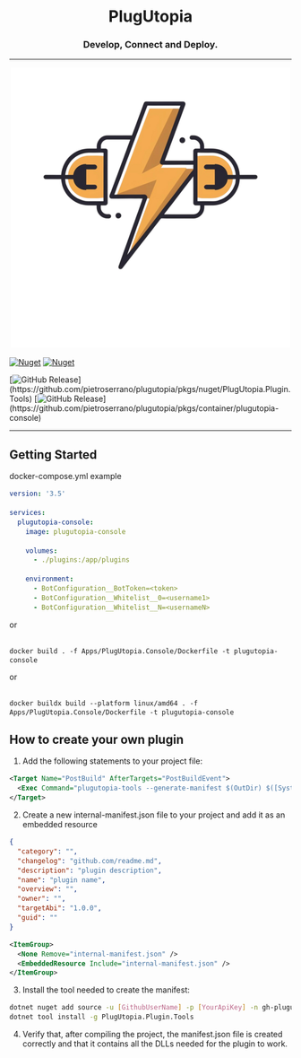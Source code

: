 <h1 align="center">PlugUtopia</h1>
<h3 align="center">Develop, Connect and Deploy.</h3>

---
<p align="center">
<img alt="Logo Banner" src="https://raw.githubusercontent.com/pietroserrano/plugutopia/main/logo.png?sanitize=true"/>
<br/>

[![Nuget](https://img.shields.io/nuget/v/PlugUtopia.Plugin?label=PlugUtopia.Plugin)](https://www.nuget.org/packages/PlugUtopia.Plugin)
[![Nuget](https://img.shields.io/nuget/dt/PlugUtopia.Plugin?label=Download)](https://www.nuget.org/packages/PlugUtopia.Plugin)

[![GitHub Release](https://img.shields.io/github/v/release/pietroserrano/plugutopia?label=PlugUtopia.Plugin.Tools&filter=PlugUtopia.Plugin.Tools*)](https://github.com/pietroserrano/plugutopia/pkgs/nuget/PlugUtopia.Plugin.Tools)
[![GitHub Release](https://img.shields.io/github/v/release/pietroserrano/plugutopia?label=PlugUtopia.Console&filter=PlugUtopia-Console*)](https://github.com/pietroserrano/plugutopia/pkgs/container/plugutopia-console)

---

## Getting Started

docker-compose.yml example

```yaml
version: '3.5'

services:
  plugutopia-console:
    image: plugutopia-console
    
    volumes:
      - ./plugins:/app/plugins

    environment:
      - BotConfiguration__BotToken=<token>
      - BotConfiguration__Whitelist__0=<username1>
      - BotConfiguration__Whitelist__N=<usernameN>

```
or

```shell

docker build . -f Apps/PlugUtopia.Console/Dockerfile -t plugutopia-console

```

or

```shell

docker buildx build --platform linux/amd64 . -f Apps/PlugUtopia.Console/Dockerfile -t plugutopia-console

```

## How to create your own plugin
1. Add the following statements to your project file:

```xml
<Target Name="PostBuild" AfterTargets="PostBuildEvent">
  <Exec Command="plugutopia-tools --generate-manifest $(OutDir) $([System.IO.Path]::Combine($(TargetDir), $(AssemblyName)))" />
</Target>
```

2. Create a new internal-manifest.json file to your project and add it as an embedded resource
```json
{
  "category": "",
  "changelog": "github.com/readme.md",
  "description": "plugin description",
  "name": "plugin name",
  "overview": "",
  "owner": "",
  "targetAbi": "1.0.0",
  "guid": ""
}
```

```xml
<ItemGroup>
  <None Remove="internal-manifest.json" />
  <EmbeddedResource Include="internal-manifest.json" />
</ItemGroup>
```

3. Install the tool needed to create the manifest:
```bash
dotnet nuget add source -u [GithubUserName] -p [YourApiKey] -n gh-plugutopia https://nuget.pkg.github.com/pietroserrano/index.json
dotnet tool install -g PlugUtopia.Plugin.Tools
```

4. Verify that, after compiling the project, the manifest.json file is created correctly and that it contains all the DLLs needed for the plugin to work.
